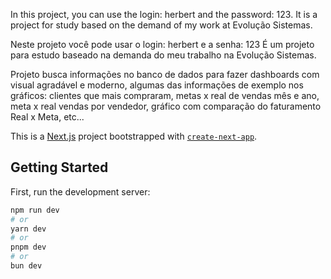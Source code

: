 In this project, you can use the login: herbert and the password: 123. It is a project for study based on the demand of my work at Evolução Sistemas.

Neste projeto você pode usar o login: herbert e a senha: 123 É um projeto para estudo baseado na demanda do meu trabalho na Evolução Sistemas.

Projeto busca informações no banco de dados para fazer dashboards com visual agradável e moderno, 
algumas das informações de exemplo nos gráficos: clientes que mais compraram, metas x real de vendas mês e ano, meta x real vendas por vendedor, gráfico com comparação do faturamento Real x Meta, etc...



This is a [Next.js](https://nextjs.org/) project bootstrapped with [`create-next-app`](https://github.com/vercel/next.js/tree/canary/packages/create-next-app).

## Getting Started

First, run the development server:

```bash
npm run dev
# or
yarn dev
# or
pnpm dev
# or
bun dev
```

